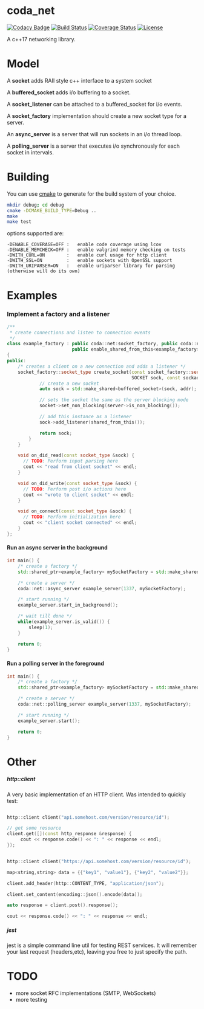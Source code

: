 coda_net
======

[![Codacy Badge](https://api.codacy.com/project/badge/Grade/05b15cb5df19490b9b779067cf3d648e)](https://www.codacy.com/app/ryjen/arg3net?utm_source=github.com&utm_medium=referral&utm_content=ryjen/net&utm_campaign=badger)
[![Build Status](http://img.shields.io/travis/ryjen/net/master.svg)](https://travis-ci.org/ryjen/net)
[![Coverage Status](http://img.shields.io/coveralls/ryjen/net/master.svg)](https://coveralls.io/github/ryjen/net?branch=master)
[![License](http://img.shields.io/:license-mit-blue.svg)](http://ryjen.mit-license.org)

A c++17 networking library.

Model
=====

A **socket** adds RAII style c++ interface to a system socket

A **buffered_socket** adds i/o buffering to a socket.

A **socket_listener** can be attached to a buffered_socket for i/o events.

A **socket_factory** implementation should create a new socket type for a server.

An **async_server** is a server that will run sockets in an i/o thread loop.

A **polling_server** is a server that executes i/o synchronously for each socket in intervals.


Building
========

You can use [cmake](https://cmake.org) to generate for the build system of your choice.

```bash
mkdir debug; cd debug
cmake -DCMAKE_BUILD_TYPE=Debug ..
make
make test
```

options supported are:

    -DENABLE_COVERAGE=OFF :   enable code coverage using lcov
    -DENABLE_MEMCHECK=OFF :   enable valgrind memory checking on tests
    -DWITH_CURL=ON        :   enable curl usage for http client
    -DWITH_SSL=ON         :   enable sockets with OpenSSL support
    -DWITH_URIPARSER=ON   :   enable uriparser library for parsing (otherwise will do its own)


Examples
========

### Implement a factory and a listener

```c++
/**
 * create connections and listen to connection events
 */
class example_factory : public coda::net:socket_factory, public coda::net::buffered_socket_listener,
                        public enable_shared_from_this<example_factory>
{
public:
    /* creates a client on a new connection and adds a listener */
    socket_factory::socket_type create_socket(const socket_factory::server_type &server,
                                              SOCKET sock, const sockaddr_in &addr) {
            // create a new socket
            auto sock = std::make_shared<buffered_socket>(sock, addr);

            // sets the socket the same as the server blocking mode
            socket->set_non_blocking(server->is_non_blocking());

            // add this instance as a listener
            sock->add_listener(shared_from_this());

            return sock;
        }
  	}

    void on_did_read(const socket_type &sock) {
      // TODO: Perform input parsing here
      cout << "read from client socket" << endl;
    }

    void on_did_write(const socket_type &sock) {
      // TODO: Perform post i/o actions here
      cout << "wrote to client socket" << endl;
    }

    void on_connect(const socket_type &sock) {
      // TODO: Perform initialization here
      cout << "client socket connected" << endl;
    }
};
```

#### Run an async server in the background

```c++
int main() {
    /* create a factory */
    std::shared_ptr<example_factory> mySocketFactory = std::make_shared<example_factory>();

    /* create a server */
    coda::net::async_server example_server(1337, mySocketFactory);

    /* start running */
    example_server.start_in_background();

    /* wait till done */
    while(example_server.is_valid()) {
        sleep(1);
    }

    return 0;
}

```


#### Run a polling server in the foreground

```c++
int main() {
    /* create a factory */
    std::shared_ptr<example_factory> mySocketFactory = std::make_shared<example_factory>();

    /* create a server */
    coda::net::polling_server example_server(1337, mySocketFactory);

    /* start running */
    example_server.start();

    return 0;
}

```

Other
=====

##### http::client
 
 A very basic implementation of an HTTP client. Was intended to quickly test:

```c++

http::client client("api.somehost.com/version/resource/id");

// get some resource
client.get([](const http_response &response) {
     cout << response.code() << ": " << response << endl;
});
```

```c++

http::client client("https://api.somehost.com/version/resource/id");

map<string,string> data = {{"key1", "value1"}, {"key2", "value2"}};

client.add_header(http::CONTENT_TYPE, "application/json");

client.set_content(encoding::json().encode(data));

auto response = client.post().response();

cout << response.code() << ": " << response << endl;

```

##### jest

jest is a simple command line util for testing REST services.  It will remember your last request (headers,etc), leaving you free to just specify the path.

TODO
====

* more socket RFC implementations (SMTP, WebSockets)
* more testing
